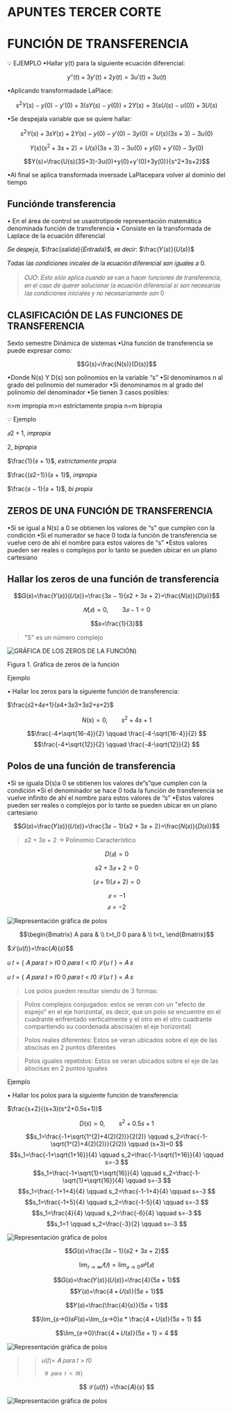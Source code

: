# APUNTES TERCER CORTE
# FUNCIÓN DE TRANSFERENCIA
💡 EJEMPLO
•Hallar y(t) para la siguiente ecuación diferencial:

$$y''(t)+3y'(t)+2y(t)=3u'(t)+3u(t)$$

•Aplicando transformadade LaPlace:

$$s^2Y(s)-y(0)-y'(0)+3(sY(s)-y(0))+2Y(s)=3(sU(s)-u(0))+3U(s)$$

•Se despejala variable que se quiere hallar:

$$s^2Y(s)+3sY(s)+2Y(s)-y(0)-y'(0)-3y(0)=U(s)(3s+3)-3u(0)$$

$$Y(s)(s^2+3s+2)=U(s)(3s+3)-3u(0)+y(0)+y'(0)-3y(0)$$

$$Y(s)=\frac{U(s)(3S+3)-3u(0)+y(0)+y'(0)+3y(0)}{s^2+3s+2}$$

•Al final se aplica transformada inversade LaPlacepara volver al dominio del tiempo

## Funciónde transferencia
• En el área de control se usaotrotipode representación matemática denominada función de transferencia
• Consiste en la transformada de Laplace de la ecuación diferencial

𝑆𝑒 𝑑𝑒𝑠𝑝𝑒𝑗𝑎, $\frac{𝑠𝑎𝑙𝑖𝑑𝑎}{𝐸𝑛𝑡𝑟𝑎𝑑𝑎}$, 𝑒𝑠 𝑑𝑒𝑐𝑖𝑟: $\frac{𝑌(𝑠)}{𝑈(𝑠)}$

𝑇𝑜𝑑𝑎𝑠 𝑙𝑎𝑠 𝑐𝑜𝑛𝑑𝑖𝑐𝑖𝑜𝑛𝑒𝑠 𝑖𝑛𝑖𝑐𝑎𝑙𝑒𝑠 𝑑𝑒 𝑙𝑎 𝑒𝑐𝑢𝑎𝑐𝑖ó𝑛 𝑑𝑖𝑓𝑒𝑟𝑒𝑛𝑐𝑖𝑎𝑙 𝑠𝑜𝑛 𝑖𝑔𝑢𝑎𝑙𝑒𝑠 𝑎 0.

>𝑂𝐽𝑂: 𝐸𝑠𝑡𝑜 𝑠ó𝑙𝑜 𝑎𝑝𝑙𝑖𝑐𝑎 𝑐𝑢𝑎𝑛𝑑𝑜 𝑠𝑒 𝑣𝑎𝑛 𝑎 ℎ𝑎𝑐𝑒𝑟 𝑓𝑢𝑛𝑐𝑖𝑜𝑛𝑒𝑠 𝑑𝑒 𝑡𝑟𝑎𝑛𝑠𝑓𝑒𝑟𝑒𝑛𝑐𝑖𝑎, 𝑒𝑛 𝑒𝑙
𝑐𝑎𝑠𝑜 𝑑𝑒 𝑞𝑢𝑒𝑟𝑒𝑟 𝑠𝑜𝑙𝑢𝑐𝑖𝑜𝑛𝑎𝑟 𝑙𝑎 𝑒𝑐𝑢𝑎𝑐𝑖ó𝑛 𝑑𝑖𝑓𝑒𝑟𝑒𝑛𝑐𝑖𝑎𝑙 𝑠𝑖 𝑠𝑜𝑛 𝑛𝑒𝑐𝑒𝑠𝑎𝑟𝑖𝑎𝑠 𝑙𝑎𝑠 𝑐𝑜𝑛𝑑𝑖𝑐𝑖𝑜𝑛𝑒𝑠 𝑖𝑛𝑖𝑐𝑖𝑎𝑙𝑒𝑠 𝑦 𝑛𝑜 𝑛𝑒𝑐𝑒𝑠𝑎𝑟𝑖𝑎𝑚𝑒𝑛𝑡𝑒 𝑠𝑜𝑛 0

## CLASIFICACIÓN DE LAS FUNCIONES DE TRANSFERENCIA
Sexto semestre Dinámica de sistemas
•Una función de transferencia se puede expresar como:

$$G(s)=\frac{N(s)}{D(s)}$$

•Donde N(s) Y D(s) son polinomios en la variable “s”
•Si denominamos n al grado del polinomio del numerador
•Si denominamos m al grado del polinomio del denominador
•Se tienen 3 casos posibles:

n>m impropia
m>n estrictamente propia
n=m bipropia

💡 Ejemplo

$𝑠2 + 1$, 𝑖𝑚𝑝𝑟𝑜𝑝𝑖𝑎

$2$, 𝑏𝑖𝑝𝑟𝑜𝑝𝑖𝑎

$\frac{1}{𝑠 + 1}$, *estrictamente* 𝑝𝑟𝑜𝑝𝑖𝑎

$\frac{(𝑠2−1)}{𝑠 + 1}$, 𝑖𝑚𝑝𝑟𝑜𝑝𝑖𝑎

$\frac{𝑠 − 1}{𝑠 + 1}$, *bi* 𝑝𝑟𝑜𝑝𝑖𝑎

## ZEROS DE UNA FUNCIÓN DE TRANSFERENCIA

•Si se igual a N(s) a 0 se obtienen los valores de “s” que cumplen con la condición
•Si el numerador se hace 0 toda la función de transferencia se vuelve cero de ahí el nombre para estos valores de “s”
•Estos valores pueden ser reales o complejos por lo tanto se pueden ubicar en un plano cartesiano

## Hallar los zeros de una función de transferencia

$$𝐺(𝑠)=\frac{𝑌(𝑠)}{𝑈(𝑠)}=\frac{3𝑠 − 1}{𝑠2 + 3𝑠 + 2}=\frac{𝑁(𝑠)}{𝐷(𝑠)}$$

$$ 𝑁(𝑠)=0, \qquad 3𝑠 − 1 = 0 $$

$$𝑠=\frac{1}{3}$$

> "S" es un número complejo

![GRÁFICA DE LOS ZEROS DE LA FUNCIÓN](https://github.com/AmAk-KAMB/APUNTESTERCERCORTE/blob/main/plano%20cartesiano.png))


Figura 1. Gráfica de zeros de la función

Ejemplo 

• Hallar los zeros para la siguiente función de transferencia:

$\frac{𝑠2+4𝑠+1}{𝑠4+3𝑠3+3𝑠2+𝑠+2}$

$$N(s)=0, \qquad s^2+4s+1$$

$$\frac{-4+\sqrt{16-4}}{2} \qquad \frac{-4-\sqrt{16-4}}{2}   $$
$$\frac{-4+\sqrt{12}}{2} \qquad \frac{-4-\sqrt{12}}{2}   $$

## Polos de una función de transferencia
•Si se iguala D(s)a 0 se obtienen los valores de“s”que cumplen con la condición
•Si el denominador se hace 0 toda la función de transferencia se vuelve infinito de ahí el nombre para estos valores de “s”
•Estos valores pueden ser reales o complejos por lo tanto se pueden ubicar en un plano cartesiano


$$𝐺(𝑠)=\frac{𝑌(𝑠)}{𝑈(𝑠)}=\frac{3𝑠 − 1}{𝑠2 + 3𝑠 + 2}=\frac{𝑁(𝑠)}{𝐷(𝑠)}$$
>𝑠2 + 3𝑠 + 2   →   Polinomio Característico

$$D(𝑠)= 0$$

$$s2 + 3𝑠 + 2 = 0$$

$$(𝑠 + 1) (𝑠 + 2) = 0$$

$$𝑠 = −1$$
$$𝑠 = −2$$


![Representación gráfica de polos](https://github.com/AmAk-KAMB/APUNTESTERCERCORTE/blob/main/2.png)










$$\begin{Bmatrix}
A para & \\ t>t_0 
0 para & \\  t<t_ 
\end{Bmatrix}$$






$ℒ{𝑢(𝑡)}=\frac{𝐴}{𝑠}$$




𝑢 𝑡 = {
𝐴 𝑝𝑎𝑟𝑎 𝑡 > 𝑡0
0 𝑝𝑎𝑟𝑎 𝑡 < 𝑡0
ℒ{𝑢 𝑡 } =
𝐴
𝑠

𝑢 𝑡 = {
𝐴 𝑝𝑎𝑟𝑎 𝑡 > 𝑡0
0 𝑝𝑎𝑟𝑎 𝑡 < 𝑡0
ℒ{𝑢 𝑡 } =
𝐴
𝑠


>Los polos pueden resultar siendo de 3 formas:

>Polos complejos conjugados: estos se veran con un "efecto de espejo" en el eje horizontal, es decir, que un polo se encuentre en el cuadrante enfrentado verticalmente y el otro en el otro cuadrante compartiendo su coordenada abscisa(en el eje horizontal)

>Polos reales diferentes: Estos se veran ubicados sobre el eje de las abscisas en 2 puntos diferentes

>Polos iguales repetidos:  Estos se veran ubicados sobre el eje de las abscisas en 2 puntos iguales

Ejemplo 

• Hallar los polos para la siguiente función de transferencia:

$\frac{s+2}{(s+3)(s^2+0.5s+1)}$


$$D(s)=0, \qquad s^2+0.5s+1$$

$$s_1=\frac{-1+\sqrt{1^(2)+4(2)(2)}}{2(2)} \qquad s_2=\frac{-1-\sqrt{1^(2)+4(2)(2)}}{2(2)} \qquad  (s+3)=0   $$
$$s_1=\frac{-1+\sqrt{1+16}}{4} \qquad s_2=\frac{-1-\sqrt{1+16}}{4} \qquad  s=-3 $$
$$s_1=\frac{-1+\sqrt{1}+\sqrt{16}}{4} \qquad s_2=\frac{-1-\sqrt{1}+\sqrt{16}}{4} \qquad  s=-3 $$
$$s_1=\frac{-1+1+4}{4} \qquad s_2=\frac{-1-1+4}{4} \qquad  s=-3 $$
$$s_1=\frac{-1+5}{4} \qquad s_2=\frac{-1-5}{4} \qquad  s=-3 $$
$$s_1=\frac{4}{4} \qquad s_2=\frac{-6}{4} \qquad  s=-3 $$
$$s_1=1 \qquad s_2=\frac{-3}{2} \qquad  s=-3 $$

![Representación gráfica de polos](https://github.com/AmAk-KAMB/APUNTESTERCERCORTE/blob/main/saaaaaa.png)




$$𝐺(𝑠)=\frac{3𝑠 − 1}{𝑠2 + 3𝑠 + 2}$$




$$\lim_{𝑡→∞}  𝑓(𝑡)=\lim_{𝑠→0}𝑠𝐹(𝑠) $$


$$𝐺(𝑠)=\frac{𝑌(𝑠)}{𝑈(𝑠)}=\frac{4}{5𝑠 + 1}$$
$$𝑌(𝑠)=\frac{4 ∗ 𝑈(𝑠)}{5𝑠 + 1}$$




$$𝑌(𝑠)=\frac{\frac{4}{𝑠}}{5𝑠 + 1}$$





$$\lim_{𝑠→0}𝑠𝐹(𝑠)=\lim_{𝑠→0}𝑠 * \frac{4 ∗ 𝑈(𝑠)}{5𝑠 + 1} $$



$$\lim_{𝑠→0}\frac{4 ∗ 𝑈(𝑠)}{5𝑠 + 1} = 4 $$




![Representación gráfica de polos](https://github.com/AmAk-KAMB/APUNTESTERCERCORTE/blob/main/4.png)

>>𝑢(𝑡)= 𝐴 𝑝𝑎𝑟𝑎 𝑡 > 𝑡0
>>
>>      0 𝑝𝑎𝑟𝑎 𝑡 < 𝑡0}


$$ ℒ{𝑢(𝑡)} =\frac{𝐴}{𝑠} $$


![Representación gráfica de polos](https://github.com/AmAk-KAMB/APUNTESTERCERCORTE/blob/main/5.png)
